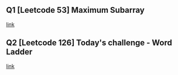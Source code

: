 ## Q1 [Leetcode 53] Maximum Subarray

[link](https://leetcode.com/problems/maximum-subarray/description/)

## Q2 [Leetcode 126] Today's challenge - Word Ladder

[link](https://leetcode.com/problems/word-ladder-ii/description/)
